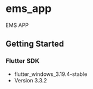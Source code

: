 # ems_app

EMS APP

## Getting Started

### Flutter SDK
- flutter_windows_3.19.4-stable
- Version 3.3.2
